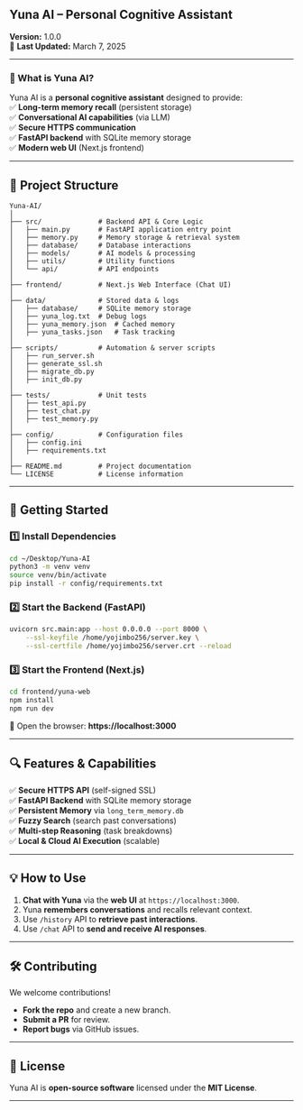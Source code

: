 ## **Yuna AI – Personal Cognitive Assistant**  
**Version:** 1.0.0  
📅 **Last Updated:** March 7, 2025  

---

### **🧠 What is Yuna AI?**  
Yuna AI is a **personal cognitive assistant** designed to provide:  
✅ **Long-term memory recall** (persistent storage)  
✅ **Conversational AI capabilities** (via LLM)  
✅ **Secure HTTPS communication**  
✅ **FastAPI backend** with SQLite memory storage  
✅ **Modern web UI** (Next.js frontend)

---

## **📂 Project Structure**
```
Yuna-AI/
│
├── src/              # Backend API & Core Logic
│   ├── main.py       # FastAPI application entry point
│   ├── memory.py     # Memory storage & retrieval system
│   ├── database/     # Database interactions
│   ├── models/       # AI models & processing
│   ├── utils/        # Utility functions
│   └── api/          # API endpoints
│
├── frontend/         # Next.js Web Interface (Chat UI)
│
├── data/             # Stored data & logs
│   ├── database/     # SQLite memory storage
│   ├── yuna_log.txt  # Debug logs
│   ├── yuna_memory.json  # Cached memory
│   ├── yuna_tasks.json   # Task tracking
│
├── scripts/          # Automation & server scripts
│   ├── run_server.sh
│   ├── generate_ssl.sh
│   ├── migrate_db.py
│   ├── init_db.py
│
├── tests/            # Unit tests
│   ├── test_api.py
│   ├── test_chat.py
│   ├── test_memory.py
│
├── config/           # Configuration files
│   ├── config.ini
│   ├── requirements.txt
│
├── README.md         # Project documentation
└── LICENSE           # License information
```

---

## **🚀 Getting Started**
### **1️⃣ Install Dependencies**
```bash
cd ~/Desktop/Yuna-AI
python3 -m venv venv
source venv/bin/activate
pip install -r config/requirements.txt
```

### **2️⃣ Start the Backend (FastAPI)**
```bash
uvicorn src.main:app --host 0.0.0.0 --port 8000 \
    --ssl-keyfile /home/yojimbo256/server.key \
    --ssl-certfile /home/yojimbo256/server.crt --reload
```

### **3️⃣ Start the Frontend (Next.js)**
```bash
cd frontend/yuna-web
npm install
npm run dev
```
🔗 Open the browser: **https://localhost:3000**

---

## **🔍 Features & Capabilities**
✅ **Secure HTTPS API** (self-signed SSL)  
✅ **FastAPI Backend** with SQLite memory storage  
✅ **Persistent Memory** via `long_term_memory.db`  
✅ **Fuzzy Search** (search past conversations)  
✅ **Multi-step Reasoning** (task breakdowns)  
✅ **Local & Cloud AI Execution** (scalable)  

---

## **💡 How to Use**
1. **Chat with Yuna** via the **web UI** at `https://localhost:3000`.  
2. Yuna **remembers conversations** and recalls relevant context.  
3. Use `/history` API to **retrieve past interactions**.  
4. Use `/chat` API to **send and receive AI responses**.  

---

## **🛠️ Contributing**
We welcome contributions!  
- **Fork the repo** and create a new branch.  
- **Submit a PR** for review.  
- **Report bugs** via GitHub issues.  

---

## **📜 License**
Yuna AI is **open-source software** licensed under the **MIT License**.  

---
